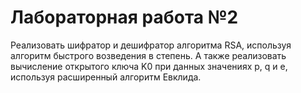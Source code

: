 Лабораторная работа №2
==================================
Реализовать шифратор и дешифратор алгоритма RSA, используя алгоритм быстрого возведения в степень. А также реализовать вычисление открытого ключа K0 при данных значениях p, q и е, используя расширенный алгоритм Евклида.
